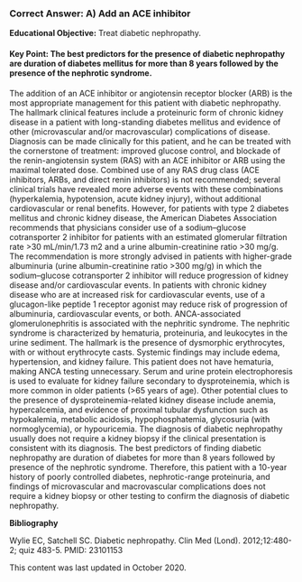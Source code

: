 
### Correct Answer: A) Add an ACE inhibitor 

**Educational Objective:** Treat diabetic nephropathy.

#### **Key Point:** The best predictors for the presence of diabetic nephropathy are duration of diabetes mellitus for more than 8 years followed by the presence of the nephrotic syndrome.

The addition of an ACE inhibitor or angiotensin receptor blocker (ARB) is the most appropriate management for this patient with diabetic nephropathy. The hallmark clinical features include a proteinuric form of chronic kidney disease in a patient with long-standing diabetes mellitus and evidence of other (microvascular and/or macrovascular) complications of disease. Diagnosis can be made clinically for this patient, and he can be treated with the cornerstone of treatment: improved glucose control, and blockade of the renin-angiotensin system (RAS) with an ACE inhibitor or ARB using the maximal tolerated dose. Combined use of any RAS drug class (ACE inhibitors, ARBs, and direct renin inhibitors) is not recommended; several clinical trials have revealed more adverse events with these combinations (hyperkalemia, hypotension, acute kidney injury), without additional cardiovascular or renal benefits. However, for patients with type 2 diabetes mellitus and chronic kidney disease, the American Diabetes Association recommends that physicians consider use of a sodium–glucose cotransporter 2 inhibitor for patients with an estimated glomerular filtration rate >30 mL/min/1.73 m2 and a urine albumin-creatinine ratio >30 mg/g. The recommendation is more strongly advised in patients with higher-grade albuminuria (urine albumin-creatinine ratio >300 mg/g) in which the sodium–glucose cotransporter 2 inhibitor will reduce progression of kidney disease and/or cardiovascular events. In patients with chronic kidney disease who are at increased risk for cardiovascular events, use of a glucagon-like peptide 1 receptor agonist may reduce risk of progression of albuminuria, cardiovascular events, or both.
ANCA-associated glomerulonephritis is associated with the nephritic syndrome. The nephritic syndrome is characterized by hematuria, proteinuria, and leukocytes in the urine sediment. The hallmark is the presence of dysmorphic erythrocytes, with or without erythrocyte casts. Systemic findings may include edema, hypertension, and kidney failure. This patient does not have hematuria, making ANCA testing unnecessary.
Serum and urine protein electrophoresis is used to evaluate for kidney failure secondary to dysproteinemia, which is more common in older patients (>65 years of age). Other potential clues to the presence of dysproteinemia-related kidney disease include anemia, hypercalcemia, and evidence of proximal tubular dysfunction such as hypokalemia, metabolic acidosis, hypophosphatemia, glycosuria (with normoglycemia), or hypouricemia.
The diagnosis of diabetic nephropathy usually does not require a kidney biopsy if the clinical presentation is consistent with its diagnosis. The best predictors of finding diabetic nephropathy are duration of diabetes for more than 8 years followed by presence of the nephrotic syndrome. Therefore, this patient with a 10-year history of poorly controlled diabetes, nephrotic-range proteinuria, and findings of microvascular and macrovascular complications does not require a kidney biopsy or other testing to confirm the diagnosis of diabetic nephropathy.

**Bibliography**

Wylie EC, Satchell SC. Diabetic nephropathy. Clin Med (Lond). 2012;12:480-2; quiz 483-5. PMID: 23101153

This content was last updated in October 2020.